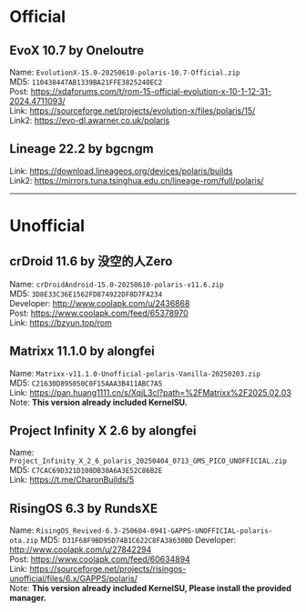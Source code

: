 # Official

## EvoX 10.7 by Oneloutre
Name: `EvolutionX-15.0-20250610-polaris-10.7-Official.zip`  
MD5: `110438447AB1339BA21FFE3825240EC2`  
Post: https://xdaforums.com/t/rom-15-official-evolution-x-10-1-12-31-2024.4711093/  
Link: https://sourceforge.net/projects/evolution-x/files/polaris/15/  
Link2: https://evo-dl.awarner.co.uk/polaris  

## Lineage 22.2 by bgcngm
Link: https://download.lineageos.org/devices/polaris/builds  
Link2: https://mirrors.tuna.tsinghua.edu.cn/lineage-rom/full/polaris/  

--------------------------------

# Unofficial

## crDroid 11.6 by 没空的人Zero
Name: `crDroidAndroid-15.0-20250610-polaris-v11.6.zip`  
MD5: `3D8E33C36E1562FD874922DF8D7FA234`  
Developer: http://www.coolapk.com/u/2436868  
Post: https://www.coolapk.com/feed/65378970  
Link: https://bzyun.top/rom  

## Matrixx 11.1.0 by alongfei
Name: `Matrixx-v11.1.0-Unofficial-polaris-Vanilla-20250203.zip`  
MD5: `C21630D895050C0F15AAA3B411ABC7A5`  
Link: https://pan.huang1111.cn/s/XqjL3cl?path=%2FMatrixx%2F2025.02.03  
Note: **This version already included KernelSU.**  

## Project Infinity X 2.6 by alongfei
Name: `Project_Infinity_X_2_6_polaris_20250404_0713_GMS_PICO_UNOFFICIAL.zip`  
MD5: `C7CAC69D321D108DB30A6A3E52C86B2E`  
Link: https://t.me/CharonBuilds/5  

## RisingOS 6.3 by RundsXE
Name: `RisingOS_Revived-6.3-250604-0941-GAPPS-UNOFFICIAL-polaris-ota.zip`
MD5: `D31F68F9BD95D74B1C622C8FA38630BD`
Developer: http://www.coolapk.com/u/27842294  
Post: https://www.coolapk.com/feed/60634894  
Link: https://sourceforge.net/projects/risingos-unofficial/files/6.x/GAPPS/polaris/  
Note: **This version already included KernelSU, Please install the provided manager.**  
